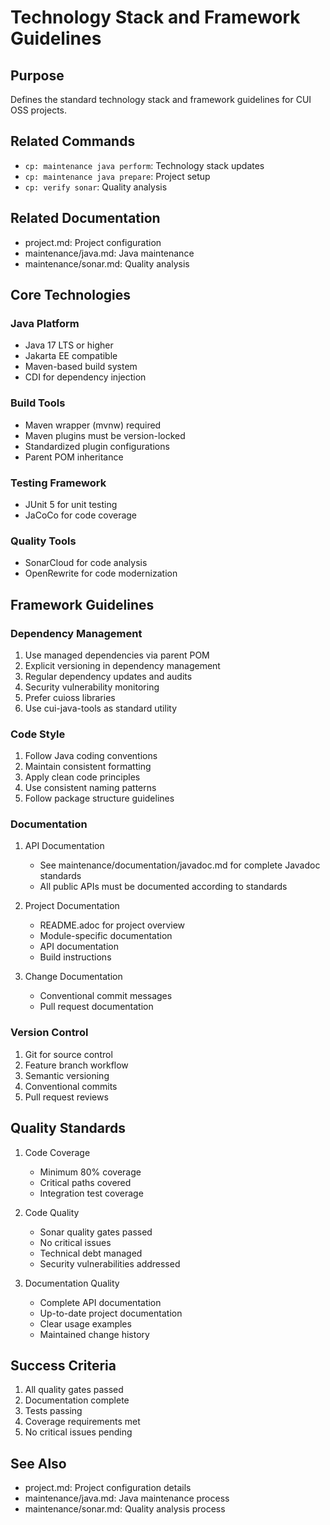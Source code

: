 # Technology Stack and Framework Guidelines

## Purpose
Defines the standard technology stack and framework guidelines for CUI OSS projects.

## Related Commands
- `cp: maintenance java perform`: Technology stack updates
- `cp: maintenance java prepare`: Project setup
- `cp: verify sonar`: Quality analysis

## Related Documentation
- project.md: Project configuration
- maintenance/java.md: Java maintenance
- maintenance/sonar.md: Quality analysis

## Core Technologies

### Java Platform
- Java 17 LTS or higher
- Jakarta EE compatible
- Maven-based build system
- CDI for dependency injection

### Build Tools
- Maven wrapper (mvnw) required
- Maven plugins must be version-locked
- Standardized plugin configurations
- Parent POM inheritance

### Testing Framework
- JUnit 5 for unit testing
- JaCoCo for code coverage

### Quality Tools
- SonarCloud for code analysis
- OpenRewrite for code modernization

## Framework Guidelines

### Dependency Management
1. Use managed dependencies via parent POM
2. Explicit versioning in dependency management
3. Regular dependency updates and audits
4. Security vulnerability monitoring
5. Prefer cuioss libraries
6. Use cui-java-tools as standard utility

### Code Style
1. Follow Java coding conventions
2. Maintain consistent formatting
3. Apply clean code principles
4. Use consistent naming patterns
5. Follow package structure guidelines

### Documentation
1. API Documentation
   - See maintenance/documentation/javadoc.md for complete Javadoc standards
   - All public APIs must be documented according to standards

2. Project Documentation
   - README.adoc for project overview
   - Module-specific documentation
   - API documentation
   - Build instructions

3. Change Documentation
   - Conventional commit messages
   - Pull request documentation

### Version Control
1. Git for source control
2. Feature branch workflow
3. Semantic versioning
4. Conventional commits
5. Pull request reviews

## Quality Standards
1. Code Coverage
   - Minimum 80% coverage
   - Critical paths covered
   - Integration test coverage

2. Code Quality
   - Sonar quality gates passed
   - No critical issues
   - Technical debt managed
   - Security vulnerabilities addressed

3. Documentation Quality
   - Complete API documentation
   - Up-to-date project documentation
   - Clear usage examples
   - Maintained change history

## Success Criteria
1. All quality gates passed
2. Documentation complete
3. Tests passing
4. Coverage requirements met
5. No critical issues pending

## See Also
- project.md: Project configuration details
- maintenance/java.md: Java maintenance process
- maintenance/sonar.md: Quality analysis process
